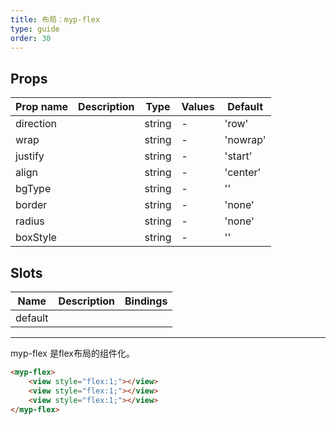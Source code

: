 ```yaml
---
title: 布局：myp-flex
type: guide
order: 30
---
```


## Props

| Prop name | Description | Type   | Values | Default  |
| --------- | ----------- | ------ | ------ | -------- |
| direction |             | string | -      | 'row'    |
| wrap      |             | string | -      | 'nowrap' |
| justify   |             | string | -      | 'start'  |
| align     |             | string | -      | 'center' |
| bgType    |             | string | -      | ''       |
| border    |             | string | -      | 'none'   |
| radius    |             | string | -      | 'none'   |
| boxStyle  |             | string | -      | ''       |

## Slots

| Name    | Description | Bindings |
| ------- | ----------- | -------- |
| default |             |          |

---

myp-flex 是flex布局的组件化。

```html
<myp-flex>
	<view style="flex:1;"></view>
	<view style="flex:1;"></view>
	<view style="flex:1;"></view>
</myp-flex>
```
